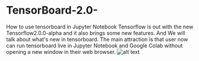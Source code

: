 # TensorBoard-2.0-
How to use tensorboard in Jupyter Notebook
Tensorflow is out with the new Tensorflow2.0.0-alpha and it also brings some new features.  And We will talk about what's new in tensorboard. The main attraction is that user now can run tensorboard live in Jupyter Notebook and Google Colab without opening a new window in their web browser.
![alt text](https://github.com/Sagarsharma4244/TensorBoard-2.0-/blob/master/Tensorboard%202.0.gif "Logo Title Text 1")
